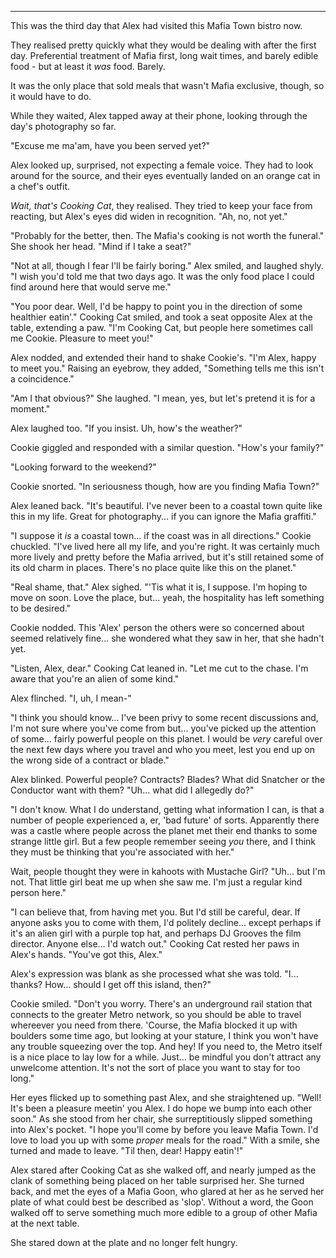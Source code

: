 ----

This was the third day that Alex had visited this Mafia Town bistro now.

They realised pretty quickly what they would be dealing with after the first day. Preferential treatment of Mafia first, long wait times, and barely edible food - but at least it *was* food. Barely.

It was the only place that sold meals that wasn't Mafia exclusive, though, so it would have to do.

While they waited, Alex tapped away at their phone, looking through the day's photography so far.

"Excuse me ma'am, have you been served yet?"

Alex looked up, surprised, not expecting a female voice. They had to look around for the source, and their eyes eventually landed on an orange cat in a chef's outfit.

*Wait, that's Cooking Cat*, they realised. They tried to keep your face from reacting, but Alex's eyes did widen in recognition. "Ah, no, not yet."

"Probably for the better, then. The Mafia's cooking is not worth the funeral." She shook her head. "Mind if I take a seat?"

"Not at all, though I fear I'll be fairly boring." Alex smiled, and laughed shyly. "I wish you'd told me that two days ago. It was the only food place I could find around here that would serve me."

"You poor dear. Well, I'd be happy to point you in the direction of some healthier eatin'." Cooking Cat smiled, and took a seat opposite Alex at the table, extending a paw. "I'm Cooking Cat, but people here sometimes call me Cookie. Pleasure to meet you!"

Alex nodded, and extended their hand to shake Cookie's. "I'm Alex, happy to meet you." Raising an eyebrow, they added, "Something tells me this isn't a coincidence."

"Am I that obvious?" She laughed. "I mean, yes, but let's pretend it is for a moment."

Alex laughed too. "If you insist. Uh, how's the weather?"

Cookie giggled and responded with a similar question. "How's your family?"

"Looking forward to the weekend?"

Cookie snorted. "In seriousness though, how are you finding Mafia Town?"

Alex leaned back. "It's beautiful. I've never been to a coastal town quite like this in my
life. Great for photography... if you can ignore the Mafia graffiti."

"I suppose it *is* a coastal town... if the coast was in all directions." Cookie chuckled. "I've lived here all my life, and you're right. It was certainly much more lively and pretty before the Mafia arrived, but it's still retained some of its old charm in places. There's no place quite like this on the planet."

"Real shame, that." Alex sighed. "'Tis what it is, I suppose. I'm hoping to move on soon. Love the place, but... yeah, the hospitality has left something to be desired."

Cookie nodded. This 'Alex' person the others were so concerned about seemed relatively fine... she wondered what they saw in her, that she hadn't yet.

"Listen, Alex, dear." Cooking Cat leaned in. "Let me cut to the chase. I'm aware that you're an alien of some kind."

Alex flinched. "I, uh, I mean-"

"I think you should know... I've been privy to some recent discussions and, I'm not sure where you've come from but... you've picked up the attention of some... fairly powerful people on this planet. I would be *very* careful over the next few days where you travel and who you meet, lest you end up on the wrong side of a contract or blade."

Alex blinked. Powerful people? Contracts? Blades? What did Snatcher or the Conductor want with them? "Uh... what did I allegedly do?"

"I don't know. What I do understand, getting what information I can, is that a number of people experienced a, er, 'bad future' of sorts. Apparently there was a castle where people across the planet met their end thanks to some strange little girl. But a few people remember seeing *you* there, and I think they must be thinking that you're associated with her."

Wait, people thought they were in kahoots with Mustache Girl? "Uh... but I'm not. That little girl beat me up when she saw me. I'm just a regular kind person here."

"I can believe that, from having met you. But I'd still be careful, dear. If anyone asks you to come with them, I'd politely decline... except perhaps if it's an alien girl with a purple top hat, and perhaps DJ Grooves the film director. Anyone else... I'd watch out." Cooking Cat rested her paws in Alex's hands. "You've got this, Alex."

Alex's expression was blank as she processed what she was told. "I... thanks? How... should I get off this island, then?"

Cookie smiled. "Don't you worry. There's an underground rail station that connects to the greater Metro network, so you should be able to travel whereever you need from there. 'Course, the Mafia blocked it up with boulders some time ago, but looking at your stature, I think you won't have any trouble squeezing over the top. And hey! If you need to, the Metro itself is a nice place to lay low for a while. Just... be mindful you don't attract any unwelcome attention. It's not the sort of place you want to stay for too long."

Her eyes flicked up to something past Alex, and she straightened up. "Well! It's been a pleasure meetin' you Alex. I do hope we bump into each other soon." As she stood from her chair, she surreptitiously slipped something into Alex's pocket. "I hope you'll come by before you leave Mafia Town. I'd love to load you up with some *proper* meals for the road." With a smile, she turned and made to leave. "Til then, dear! Happy eatin'!"

Alex stared after Cooking Cat as she walked off, and nearly jumped as the clank of something being placed on her table surprised her. She turned back, and met the eyes of a Mafia Goon, who glared at her as he served her plate of what could best be described as 'slop'. Without a word, the Goon walked off to serve something much more edible to a group of other Mafia at the next table.

She stared down at the plate and no longer felt hungry.